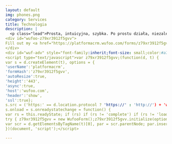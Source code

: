 ```yaml
---
layout: default
img: phones.png
category: Services
title: Technologia
description: |
  <p class="lead">Prosta, intuicyjna, szybka. Po prostu działa, niezależnie od tego czy masz kilku pracowników czy setki. System jest oparty na solidnych podstawach, architektura umożliwia szybkie zmiany a my mamy kompetencje do tego by ją zintegrować z dowolnym systemem i dostosować do Twoich potrzeb.</p>
<div id="wufoo-z79xr3912f5gvv">
Fill out my <a href="https://platformacrm.wufoo.com/forms/z79xr3912f5gvv">online form</a>.
</div>
<div id="wuf-adv" style="font-family:inherit;font-size: small;color:#a7a7a7;text-align:center;display:block;">The easy to use <a href="http://www.wufoo.com/form-builder/">Wufoo form builder</a> helps you make forms easy, fast, and fun.</div>
<script type="text/javascript">var z79xr3912f5gvv;(function(d, t) {
var s = d.createElement(t), options = {
'userName':'platformacrm',
'formHash':'z79xr3912f5gvv',
'autoResize':true,
'height':'443',
'async':true,
'host':'wufoo.com',
'header':'show',
'ssl':true};
s.src = ('https:' == d.location.protocol ? 'https://' : 'http://') + 'www.wufoo.com/scripts/embed/form.js';
s.onload = s.onreadystatechange = function() {
var rs = this.readyState; if (rs) if (rs != 'complete') if (rs != 'loaded') return;
try { z79xr3912f5gvv = new WufooForm();z79xr3912f5gvv.initialize(options);z79xr3912f5gvv.display(); } catch (e) {}};
var scr = d.getElementsByTagName(t)[0], par = scr.parentNode; par.insertBefore(s, scr);
})(document, 'script');</script>

---
```

